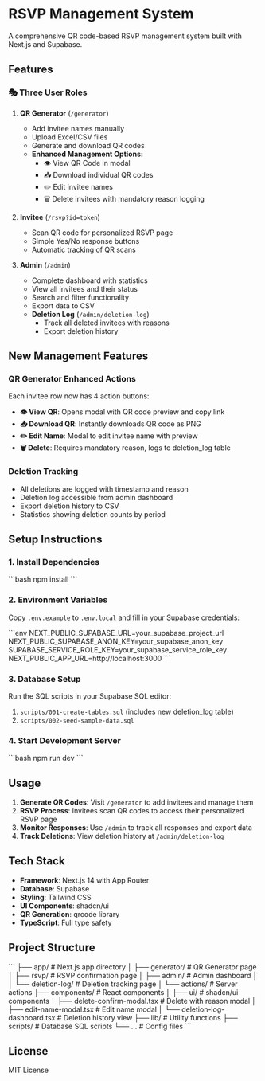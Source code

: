 # RSVP Management System

A comprehensive QR code-based RSVP management system built with Next.js and Supabase.

## Features

### 🎭 Three User Roles

1. **QR Generator** (`/generator`)
   - Add invitee names manually
   - Upload Excel/CSV files
   - Generate and download QR codes
   - **Enhanced Management Options:**
     - 👁️ View QR Code in modal
     - 📥 Download individual QR codes
     - ✏️ Edit invitee names
     - 🗑️ Delete invitees with mandatory reason logging

2. **Invitee** (`/rsvp?id=token`)
   - Scan QR code for personalized RSVP page
   - Simple Yes/No response buttons
   - Automatic tracking of QR scans

3. **Admin** (`/admin`)
   - Complete dashboard with statistics
   - View all invitees and their status
   - Search and filter functionality
   - Export data to CSV
   - **Deletion Log** (`/admin/deletion-log`)
     - Track all deleted invitees with reasons
     - Export deletion history

## New Management Features

### QR Generator Enhanced Actions
Each invitee row now has 4 action buttons:
- **👁️ View QR**: Opens modal with QR code preview and copy link
- **📥 Download QR**: Instantly downloads QR code as PNG
- **✏️ Edit Name**: Modal to edit invitee name with preview
- **🗑️ Delete**: Requires mandatory reason, logs to deletion_log table

### Deletion Tracking
- All deletions are logged with timestamp and reason
- Deletion log accessible from admin dashboard
- Export deletion history to CSV
- Statistics showing deletion counts by period

## Setup Instructions

### 1. Install Dependencies
\`\`\`bash
npm install
\`\`\`

### 2. Environment Variables
Copy `.env.example` to `.env.local` and fill in your Supabase credentials:

\`\`\`env
NEXT_PUBLIC_SUPABASE_URL=your_supabase_project_url
NEXT_PUBLIC_SUPABASE_ANON_KEY=your_supabase_anon_key
SUPABASE_SERVICE_ROLE_KEY=your_supabase_service_role_key
NEXT_PUBLIC_APP_URL=http://localhost:3000
\`\`\`

### 3. Database Setup
Run the SQL scripts in your Supabase SQL editor:
1. `scripts/001-create-tables.sql` (includes new deletion_log table)
2. `scripts/002-seed-sample-data.sql`

### 4. Start Development Server
\`\`\`bash
npm run dev
\`\`\`

## Usage

1. **Generate QR Codes**: Visit `/generator` to add invitees and manage them
2. **RSVP Process**: Invitees scan QR codes to access their personalized RSVP page
3. **Monitor Responses**: Use `/admin` to track all responses and export data
4. **Track Deletions**: View deletion history at `/admin/deletion-log`

## Tech Stack

- **Framework**: Next.js 14 with App Router
- **Database**: Supabase
- **Styling**: Tailwind CSS
- **UI Components**: shadcn/ui
- **QR Generation**: qrcode library
- **TypeScript**: Full type safety

## Project Structure

\`\`\`
├── app/                    # Next.js app directory
│   ├── generator/         # QR Generator page
│   ├── rsvp/             # RSVP confirmation page
│   ├── admin/            # Admin dashboard
│   │   └── deletion-log/ # Deletion tracking page
│   └── actions/          # Server actions
├── components/           # React components
│   ├── ui/              # shadcn/ui components
│   ├── delete-confirm-modal.tsx  # Delete with reason modal
│   ├── edit-name-modal.tsx       # Edit name modal
│   └── deletion-log-dashboard.tsx # Deletion history view
├── lib/                 # Utility functions
├── scripts/             # Database SQL scripts
└── ...                  # Config files
\`\`\`

## License

MIT License
